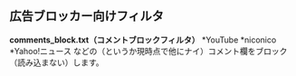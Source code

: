 ## 広告ブロッカー向けフィルタ

<strong>comments_block.txt（コメントブロックフィルタ）</strong>
*YouTube
*niconico
*Yahoo!ニュース
などの（というか現時点で他にナイ）コメント欄をブロック（読み込まない）します。
